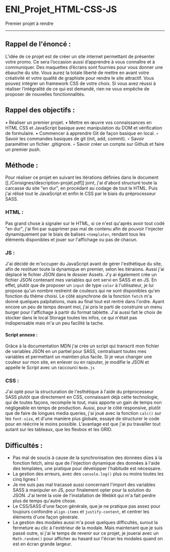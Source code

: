 # ENI_Projet_HTML-CSS-JS

Premier projet à rendre

---

## Rappel de l'énoncé :

L’idée de ce projet est de créer un site internet permettant de présenter votre promo. Ce sera l’occasion aussi d’apprendre à vous connaître et à communiquer.
Des maquettes d’écrans sont fournies pour vous donner une ébauche du site.
Vous aurez la totale liberté de mettre en avant votre créativité et votre qualité de graphiste pour rendre le site attractif.
Vous pouvez intégrer un framework CSS de votre choix.
Si vous avez réussi à réaliser l’intégralité de ce qui est demandé, rien ne vous empêche de proposer de nouvelles fonctionnalités.

## Rappel des objectifs :

• Réaliser un premier projet.
• Mettre en œuvre vos connaissances en HTML CSS et JavaScript basique avec manipulation du DOM et vérification de formulaire.
• Commencer à apprendre Git de façon basique en local.
◦ Savoir les commandes basiques de git (init, add, commit).
◦ Savoir paramétrer un fichier .gitignore.
◦ Savoir créer un compte sur Github et faire un premier push.

## Méthode :

Pour réaliser ce projet en suivant les itérations définies dans le document [[./Consignes/description-projet.pdf]] joint, j'ai d'abord structuré toute la carcasse du site "en dur", en procédant au codage de tout le HTML. Puis j'ai rélisé tout le JavaScript et enfin le CSS par le biais du préprocesseur SASS.

### HTML :

Pas grand chose à signaler sur le HTML, si ce n'est qu'après avoir tout codé "en dur", j'ai fini par supprimer pas mal de contenu afin de pouvoir l'injecter dynamiquement par le biais de balises `<template>`, rendant tous les éléments disponibles et jouer sur l'affichage ou pas de chacun.

### JS :

J'ai décidé de m'occuper du JavaScript avant de gérer l'esthétique du site, afin de restituer toute la dynamique en premier, selon les itéraions. Aussi j'ai déplacé le fichier JSON dans le dossier Assets. J'y ai également crée un fichier JSON contenant mes variables qui ont servi en SASS et en JS. En effet, plutôt que de proposer un `input` de type `color` à l'utilisateur, je lui propose qu'un nombre restreint de couleurs qui ne sont disponibles qu'en fonction du thème choisi.
Le côté asynchrone de la fonction `fetch` m'a donné quelques palpitations, mais au final tout est rentré dans l'ordre. Ayant encore un peu de temps devant moi, j'ai pris le parti de construire un menu burger pour l'affichage à partir du format tablette. J'ai aussi fait le choix de stocker dans le local Storage toutes les infos, ce qui n'était pas indispensable mais m'a un peu facilité la tache.

#### Script annexe :

Grâce à la documentation MDN j'ai crée un script qui transcrit mon fichier de variables JSON en un partiel pour SASS, centralisant toutes mes variables et permettant un maintien plus facile. Si je veux changer une couleur sur mon site, en enlever ou en rajouter, je modifie le JSON et appelle le Script avec un raccourci `Node.js`

### CSS :

J'ai opté pour la structuration de l'esthétique à l'aide du préprocesseur SASS plutôt que directement en CSS, connaissant déjà cette technologie, qui de toutes façons, recompile le tout, mais apporte un gain de temps non négligeable en temps de production. Aussi, pour le côté responsive, plutôt que de faire de longues media queries, j'ai joué avec la fonction `calc()` sur les `font-size`, et d'une manière plus globale, essayé de structurer le code pour en réécrire le moins possible.
L'avantage est que j'ai pu travailler tout autant sur les tableaux, que les flexbox et les GRID.

## Difficultés :

- Pas mal de soucis à cause de la synchronisation des données dûes à la fonction fetch, ainsi que de l'injection dynamique des données à l'aide des templates, une pratique pour développer l'habitude est nécessaire.
- La gestion des erreurs, avec des `console.log()` plus ou moins toutes les cinq lignes !
- Je me suis pas mal tracassé aussi concernant l'import des variables SASS à manipuler en JS, pour finalement opter pour la solution du JSON. J'ai tenté la voie de l'installation de Webkit qui m'a fait perdre plus de temps qu'autre chose.
- Le CSS/SASS d'une façon générale, que je ne pratique pas assez pour toujours confondre `align-items` et `justify-content`, et centrer les éléments d'une façon générale.
- La gestion des modales aussi m'a posé quelques difficultés, surout la fermeture au clic à l'extérieur de la modale. Mais maintenant que je suis passé outre, si j'ai le temps de revenir sur ce projet, je jouerai avec un `Math.random()` pour afficher au hasard sur l'écran les modales quand on est en écran grande largeur.
